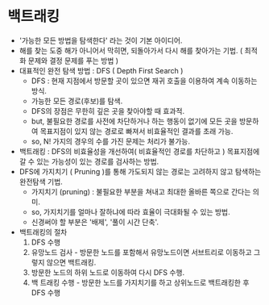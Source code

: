 # 백트래킹
- '가능한 모든 방법을 탐색한다' 라는 것이 기본 아이디어.
- 해를 찾는 도중 해가 아니어서 막히면, 되돌아가서 다시 해를 찾아가는 기법. ( 최적화 문제와 결정 문제를 푸는 방법 )  
- 대표적인 완전 탐색 방법 : DFS ( Depth First Search )
  - DFS : 현재 지점에서 방문할 곳이 있으면 재귀 호출을 이용하여 계속 이동하는 방식.
  - 가능한 모든 경로(후보)를 탐색.
  - DFS의 장점은 무한히 깊은 곳을 찾아야할 때 효과적.
  - but, 불필요한 경로를 사전에 차단하거나 하는 행동이 없기에 모든 곳을 방문하여 목표지점이 있지 않는 경로로 빠져서 비효율적인 결과를 초래 가능.
  - so, N! 가지의 경우의 수를 가진 문제는 처리가 불가능.
- 백트래킹 : DFS의 비효율성을 개선하여( 비효율적인 경로를 차단하고 ) 목표지점에 갈 수 있는 가능성이 있는 경로를 검사하는 방법.
- DFS에 가지치기 ( Pruning )를 통해 가도되지 않는 경로는 고려하지 않고 탐색하는 완전탐색 기법.
  - 가지치기 (pruning) : 불필요한 부분을 쳐내고 최대한 올바른 쪽으로 간다는 의미.
  - so, 가지치기를 얼마나 잘하냐에 따라 효율이 극대화될 수 있는 방법.
  - 신경써야 할 부분은 '배제', '풀이 시간 단축'.
- 백트래킹의 절차
  1. DFS 수행
  2. 유망노드 검사 - 방문한 노드를 포함해서 유망노드이면 서브트리로 이동하고 그렇지 않으면 백트래킹.
  3. 방문한 노드의 하위 노드로 이동하여 다시 DFS 수행.
  4. 백 트래킹 수행 - 방문한 노드를 가지치기를 하고 상위노드로 백트래킹한 후 DFS 수행
